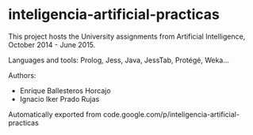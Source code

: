 # inteligencia-artificial-practicas

This project hosts the University assignments from Artificial Intelligence, October 2014 - June 2015.

Languages and tools: Prolog, Jess, Java, JessTab, Protégé, Weka...

Authors:
  - Enrique Ballesteros Horcajo
  - Ignacio Iker Prado Rujas

Automatically exported from code.google.com/p/inteligencia-artificial-practicas
